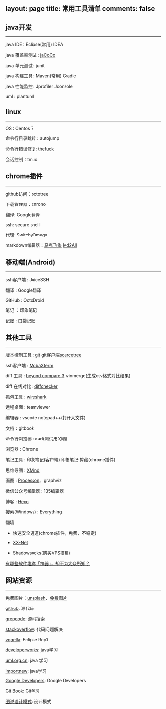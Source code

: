 layout: page
title: 常用工具清单
comments: false
---

## java开发
---

java IDE : Eclipse(常用) IDEA

java 覆盖率测试 : [jaCoCo](https://www.ibm.com/developerworks/cn/java/j-lo-jacoco/)

java 单元测试 : junit

java 构建工具 : Maven(常用) Gradle

java 性能监控 : Jprofiler Jconsole

uml : plantuml

## linux
---

OS : Centos 7

命令行目录跳转：autojump

命令行错误修复: [thefuck](https://github.com/nvbn/thefuck)

会话控制：tmux

## chrome插件
---

github访问：octotree

下载管理器：chrono

翻译: Google翻译

ssh: secure shell

代理: SwitchyOmega

markdown编辑器：[马克飞象](https://chrome.google.com/webstore/detail/marxico/kidnkfckhbdkfgbicccmdggmpgogehop?hl=zh-CN)  [Md2All](http://md.aclickall.com/)

## 移动端(Android)
---

ssh客户端 : JuiceSSH

翻译 : Google翻译

GitHub : OctoDroid

笔记 ：印象笔记

记账 : 口袋记账

## 其他工具
---

版本控制工具 : [git](https://git-scm.com/book/zh/v2) git客户端[sourcetree](https://www.sourcetreeapp.com/)

ssh客户端 : [MobaXterm](http://mobaxterm.mobatek.net/download.html)

diff 工具 : [beyond compare 3](http://www.beyondcompare.cc/)    winmerge(生成csv格式对比结果)

diff 在线对比 : [diffchecker](https://www.diffchecker.com/)

抓包工具 : [wireshark](https://www.wireshark.org/)

远程桌面 : teamviewer

编辑器 : vscode notepad++(打开大文件)

文档：gitbook

命令行浏览器 : curl(测试用的着)

浏览器 : Chrome

笔记工具 : 印象笔记(客户端) 印象笔记·剪藏(chrome插件)

思维导图 : [XMind](http://www.xmindchina.net/)

画图 : [Processon](https://www.processon.com/)、graphviz

微信公众号编辑器 : 135编辑器

博客 : [Hexo](https://hexo.io/) 

搜索(Windows) : Everything

翻墙

- 快速安全通道(chrome插件，免费，不稳定)

- [XX-Net](https://github.com/XX-net/XX-Net)

- Shadowsocks(购买VPS搭建)

[有哪些软件堪称「神器」，却不为大众所知？](https://www.zhihu.com/question/36546814)

## 网站资源
---

免费图片：[unsplash](https://unsplash.com/)、[免费图片](https://pixabay.com/)

[github](www.github.com): 源代码

[grepcode](http://grepcode.com/): 源码搜索

[stackoverflow](https://stackoverflow.com/): 代码问题解决

[vogella](http://www.vogella.com): Eclipse Rcp》

[developerworks](https://www.ibm.com): java学习

[uml.org.cn](http://www.uml.org.cn): java 学习

[importnew](http://www.importnew.com/): java学习

[Google Developers](https://developers.google.cn/): Google Developers

[Git Book](https://git-scm.com/book/zh/v2): Git学习

[图说设计模式](http://design-patterns.readthedocs.io/zh_CN/latest/index.html): 设计模式